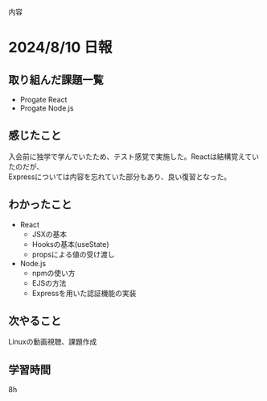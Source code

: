 内容
# 2024/8/10 日報
## 取り組んだ課題一覧
+ Progate React
+ Progate Node.js

## 感じたこと
入会前に独学で学んでいたため、テスト感覚で実施した。Reactは結構覚えていたのだが、  
Expressについては内容を忘れていた部分もあり、良い復習となった。  

## わかったこと
+ React
    + JSXの基本
    + Hooksの基本(useState)
    + propsによる値の受け渡し
+ Node.js
    + npmの使い方
    + EJSの方法
    + Expressを用いた認証機能の実装

## 次やること
Linuxの動画視聴、課題作成

## 学習時間
8h